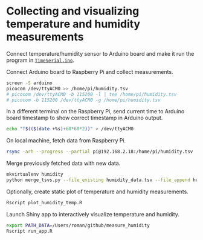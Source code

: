 # Collecting and visualizing temperature and humidity measurements

Connect temperature/humidity sensor to Arduino board and make it run the program in [`TimeSerial.ino`](TimeSerial.ino).

Connect Arduino board to Raspberry Pi and collect measurements.

```sh
screen -S arduino
picocom /dev/ttyACM0 >> /home/pi/humidity.tsv
# picocom /dev/ttyACM0 -b 115200 -l | tee /home/pi/humidity.tsv
# picocom -b 115200 /dev/ttyACM0 -g /home/pi/humidity.tsv
```

In a different terminal on the Raspberry Pi, send current time to Arduino board timestamp to show correct timestamp in Arduino output.

```sh
echo "T$(($(date +%s)+60*60*2))" > /dev/ttyACM0
```

On local machine, fetch data from Raspberry Pi.

```sh
rsync -arh --progress --partial pi@192.168.2.18:/home/pi/humidity.tsv ./humidity_new_data.tsv
```

Merge previously fetched data with new data.

```sh
mkvirtualenv humidity
python merge_tsvs.py --file_existing humidity_data.tsv --file_append humidity_new_data.tsv --file_out humidity_data.tsv
```

Optionally, create static plot of temperature and humidity measurements.

```sh
Rscript plot_humidity_temp.R
```

Launch Shiny app to interactively visualize temperature and humidity.

```sh
export PATH_DATA=/Users/roman/github/measure_humidity
Rscript run_app.R
```
